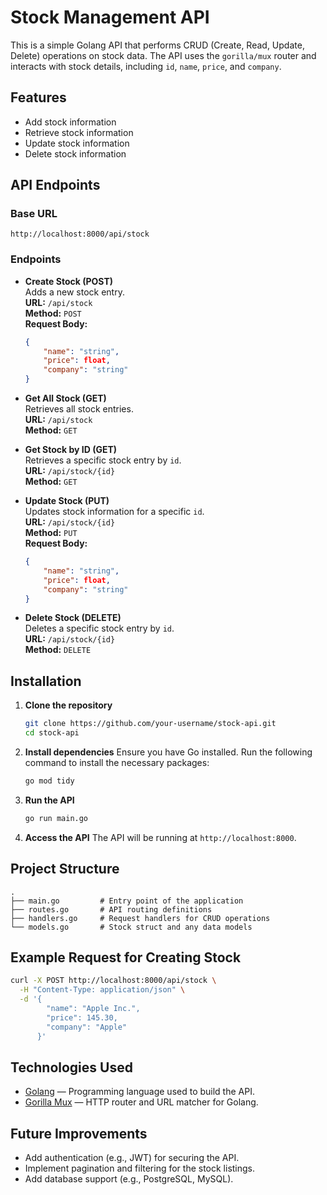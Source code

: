 # Stock Management API

This is a simple Golang API that performs CRUD (Create, Read, Update, Delete) operations on stock data. The API uses the `gorilla/mux` router and interacts with stock details, including `id`, `name`, `price`, and `company`.

## Features

- Add stock information
- Retrieve stock information
- Update stock information
- Delete stock information

## API Endpoints

### Base URL

```
http://localhost:8000/api/stock
```

### Endpoints

- **Create Stock (POST)**  
  Adds a new stock entry.  
  **URL:** `/api/stock`  
  **Method:** `POST`  
  **Request Body:**
  ```json
  {
      "name": "string",
      "price": float,
      "company": "string"
  }
  ```

- **Get All Stock (GET)**  
  Retrieves all stock entries.  
  **URL:** `/api/stock`  
  **Method:** `GET`

- **Get Stock by ID (GET)**  
  Retrieves a specific stock entry by `id`.  
  **URL:** `/api/stock/{id}`  
  **Method:** `GET`

- **Update Stock (PUT)**  
  Updates stock information for a specific `id`.  
  **URL:** `/api/stock/{id}`  
  **Method:** `PUT`  
  **Request Body:**
  ```json
  {
      "name": "string",
      "price": float,
      "company": "string"
  }
  ```

- **Delete Stock (DELETE)**  
  Deletes a specific stock entry by `id`.  
  **URL:** `/api/stock/{id}`  
  **Method:** `DELETE`

## Installation

1. **Clone the repository**
   ```bash
   git clone https://github.com/your-username/stock-api.git
   cd stock-api
   ```

2. **Install dependencies**
   Ensure you have Go installed. Run the following command to install the necessary packages:
   ```bash
   go mod tidy
   ```

3. **Run the API**
   ```bash
   go run main.go
   ```

4. **Access the API**
   The API will be running at `http://localhost:8000`.

## Project Structure

```
.
├── main.go         # Entry point of the application
├── routes.go       # API routing definitions
├── handlers.go     # Request handlers for CRUD operations
└── models.go       # Stock struct and any data models
```

## Example Request for Creating Stock

```bash
curl -X POST http://localhost:8000/api/stock \
  -H "Content-Type: application/json" \
  -d '{
        "name": "Apple Inc.",
        "price": 145.30,
        "company": "Apple"
      }'
```

## Technologies Used

- [Golang](https://golang.org/) — Programming language used to build the API.
- [Gorilla Mux](https://github.com/gorilla/mux) — HTTP router and URL matcher for Golang.

## Future Improvements

- Add authentication (e.g., JWT) for securing the API.
- Implement pagination and filtering for the stock listings.
- Add database support (e.g., PostgreSQL, MySQL).

